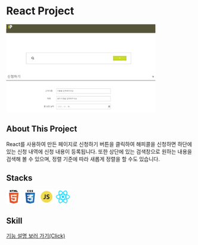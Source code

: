 # React Project
<img 
src="./public/images/react-main.png"
width="400px"
height="auto"
/>

## About This Project
 React를 사용하여 만든 페이지로 신청하기 버튼을 클릭하여 해피콜을 신청하면 하단에 있는 신청 내역에 신청 내용이 등록됩니다.
 또한 상단에 있는 검색창으로 원하는 내용을 검색해 볼 수 있으며, 정렬 기준에 따라 새롭게 정렬을 할 수도 있습니다.

 ## Stacks
  <img 
  src="./public/images/html5-icon.png"
  width="40px"
    />
   <img 
 src="./public/images/css3-icon.png"
 width="40px"
  />
   <img 
 src="./public/images/javascript-icon.png"
 width="40px"
  />
   <img 
 src="./public/images/react-icon.png"
 width="40px"
  />

  ## Skill
  <a 
  href="https://drive.google.com/file/d/1zbnkPF3ndCX4zs6YSXZsGQIkvQIsC_nh/view?usp=sharing"
  target="blank">
  기능 설명 보러 가기(Click)
  </a>
    